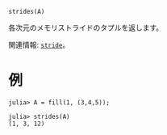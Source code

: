 ```
strides(A)
```

各次元のメモリストライドのタプルを返します。

関連情報: [`stride`](@ref)。

# 例

```jldoctest
julia> A = fill(1, (3,4,5));

julia> strides(A)
(1, 3, 12)
```

